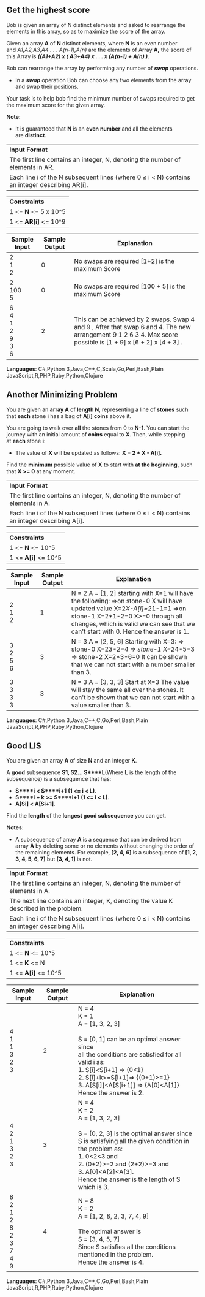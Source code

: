 ## Get the highest score
Bob is given an array of N distinct elements and asked to rearrange the elements in this array, so as to maximize the score of the array.

  

Given an array **A** of **N** distinct elements, where **N** is an even number and _A1,A2,A3,A4 . . . A(n-1),A(n)_ are the elements of Array **A,** the score of this Array is **_((A1+A2) x ( A3+A4) x . . . x (A(n-1) + A(n) )_**.

  

Bob can rearrange the array by performing any number of **_swap_** operations.

- In a **_swap_** operation Bob can choose any two elements from the array and swap their positions.

  

Your task is to help bob find the minimum number of swaps required to get the maximum score for the given array.

  

**Note:**

- It is guaranteed that **N** is an **even number** and all the elements are **distinct**.

  

|   |
|---|
|**Input Format**|
|The first line contains an integer, N, denoting the number of elements in AR.|
|Each line i of the N subsequent lines (where 0 ≤ i < N) contains an integer describing AR[i].|

  

|   |
|---|
|**Constraints**|
|1 <= **N** <= 5 x 10^5|
|1 <= **AR[i]** <= 10^9|

|Sample Input|Sample Output|Explanation|
|---|---|---|
|2  <br>1  <br>2|0|No swaps are required [1+2] is the maximum Score|
|2  <br>100  <br>5|0|No swaps are required [100 + 5] is the maximum Score|
|6  <br>4  <br>1  <br>2  <br>9  <br>3  <br>6|2|This can be achieved by 2 swaps. Swap 4 and 9 , After that swap 6 and 4. The new arrangement 9 1 2 6 3 4. Max score possible is [1 + 9] x [6 + 2] x [4 + 3] .|

**Languages**: C#,Python 3,Java,C++,C,Scala,Go,Perl,Bash,Plain JavaScript,R,PHP,Ruby,Python,Clojure

## Another Minimizing Problem
You are given an **array A** of **length N**, representing a line of **stones** such that **each** stone **i** has a bag of **A[i]** **coins** above it.

  

You are going to walk over **all** the stones from 0 to **N-1**. You can start the journey with an initial amount of **coins** equal to **X**. Then, while stepping at **each** stone **i**:

- The value of **X** will be updated as follows: **X = 2 * X - A[i].**

  

Find the **minimum** possible value of **X** to start with **at the beginning**, such that **X >= 0** at any moment.

  

|   |
|---|
|**Input Format**|
|The first line contains an integer, N, denoting the number of elements in A.|
|Each line i of the N subsequent lines (where 0 ≤ i < N) contains an integer describing A[i].|

  

|   |
|---|
|**Constraints**|
|1 <= **N** <= 10^5|
|1 <= **A[i]** <= 10^5|

|Sample Input|Sample Output|Explanation|
|---|---|---|
|2  <br>1  <br>2|1|N = 2 A = [1, 2] starting with X=1 will have the following: =>on stone-0 X will have updated value X=2*X-A[i]=2*1-1=1 =>on stone-1 X=2*1-2=0 X>=0 through all changes, which is valid we can see that we can't start with 0. Hence the answer is 1.|
|3  <br>2  <br>5  <br>6|3|N = 3 A = [2, 5, 6] Starting with X=3: => stone-0 X=2*3-2=4 => stone-1 X=2*4-5=3 => stone-2 X=2*3-6=0 It can be shown that we can not start with a number smaller than 3.|
|3  <br>3  <br>3  <br>3|3|N = 3 A = [3, 3, 3] Start at X=3 The value will stay the same all over the stones. It can't be shown that we can not start with a value smaller than 3.|

**Languages**: C#,Python 3,Java,C++,C,Go,Perl,Bash,Plain JavaScript,R,PHP,Ruby,Python,Clojure


## Good LIS
You are given an array **A** of size **N** and an integer **K**.

  

A **good** subsequence **S****1****, S****2****... S****L**(Where **L** is the length of the subsequence) is a subsequence that has:

- **S****i** **< S****i+1** **(1 <= i < L)**.
- **S****i** **+ k >= S****i+1** **(1 <= i < L)**.
- **A[S****i****] < A[S****i+1****]**.

  

Find the **length** of the **longest good subsequence** you can get.

  

**Notes:**

- A subsequence of array **A** is a sequence that can be derived from array **A** by deleting some or no elements without changing the order of the remaining elements. For example, **[2, 4, 6]** is a subsequence of **[1, 2, 3, 4, 5, 6, 7]** but **[3, 4, 1]** is not.

  

|   |
|---|
|**Input Format**|
|The first line contains an integer, N, denoting the number of elements in A.|
|The next line contains an integer, K, denoting the value K described in the problem.|
|Each line i of the N subsequent lines (where 0 ≤ i < N) contains an integer describing A[i].|

  

|   |
|---|
|**Constraints**|
|1 <= **N** <= 10^5|
|1 <= **K** <= N|
|1 <= **A[i]** <= 10^5|

|Sample Input|Sample Output|Explanation|
|---|---|---|
|4  <br>1  <br>1  <br>3  <br>2  <br>3|2|N = 4  <br>K = 1  <br>A = [1, 3, 2, 3]  <br>  <br>S = [0, 1] can be an optimal answer since  <br>all the conditions are satisfied for all valid i as:  <br>1. S[i]<S[i+1] => {0<1}  <br>2. S[i]+k>=S[i+1]=> {(0+1)>=1}  <br>3. A[S[i]]<A[S[i+1]] => {A[0]<A[1]}  <br>Hence the answer is 2.|
|4  <br>2  <br>1  <br>3  <br>2  <br>3|3|N = 4  <br>K = 2  <br>A = [1, 3, 2, 3]  <br>  <br>S = [0, 2, 3] is the optimal answer since S is satisfying all the given condition in the problem as:  <br>1. 0<2<3 and  <br>2. (0+2)>=2 and (2+2)>=3 and  <br>3. A[0]<A[2]<A[3].  <br>Hence the answer is the length of S which is 3.|
|8  <br>2  <br>1  <br>2  <br>8  <br>2  <br>3  <br>7  <br>4  <br>9|4|N = 8  <br>K = 2  <br>A = [1, 2, 8, 2, 3, 7, 4, 9]  <br>  <br>The optimal answer is  <br>S = [3, 4, 5, 7]  <br>Since S satisfies all the conditions mentioned in the problem.  <br>Hence the answer is 4.|

**Languages**: C#,Python 3,Java,C++,C,Go,Perl,Bash,Plain JavaScript,R,PHP,Ruby,Python,Clojure